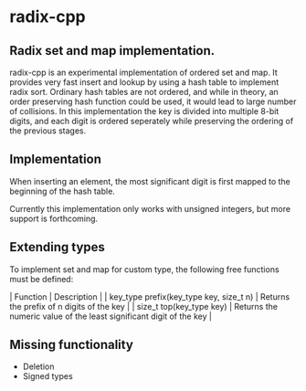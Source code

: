 # radix-cpp

## Radix set and map implementation.

radix-cpp is an experimental implementation of ordered set and map. It
provides very fast insert and lookup by using a hash table to
implement radix sort. Ordinary hash tables are not ordered, and while
in theory, an order preserving hash function could be used, it would
lead to large number of collisions. In this implementation the key is
divided into multiple 8-bit digits, and each digit is ordered
seperately while preserving the ordering of the previous stages.

## Implementation

When inserting an element, the most significant digit is first mapped
to the beginning of the hash table.

Currently this implementation only works with unsigned integers, but
more support is forthcoming.

## Extending types

To implement set and map for custom type, the following free functions must be defined:

| Function | Description |
| key_type prefix(key_type key, size_t n) | Returns the prefix of n digits of the key |
| size_t top(key_type key) | Returns the numeric value of the least significant digit of the key |

## Missing functionality

- Deletion
- Signed types
